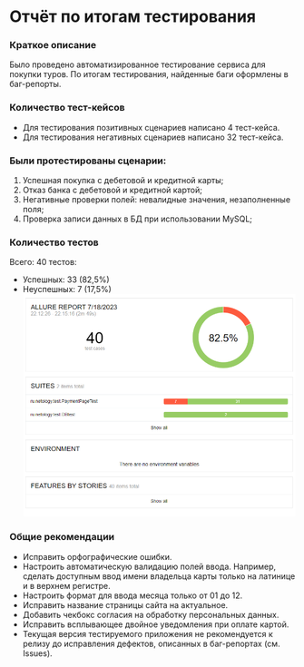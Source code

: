 # Отчёт по итогам тестирования
### Краткое описание
Было проведено автоматизированное тестирование сервиса для покупки туров. 
По итогам тестирования, найденные баги оформлены в баг-репорты.

### Количество тест-кейсов
- Для тестирования позитивных сценариев написано 4 тест-кейса.
- Для тестирования негативных сценариев написано 32 тест-кейса.

### Были протестированы сценарии:

1. Успешная покупка с дебетовой и кредитной карты;
2. Отказ банка с дебетовой и кредитной картой;
3. Негативные проверки полей: невалидные значения, незаполненные поля;
4. Проверка записи данных в БД при использовании MySQL;

### Количество тестов

Всего: 40 тестов:
* Успешных: 33 (82,5%)
* Неуспешных: 7 (17,5%)
![image](https://github.com/AleksMikh/diplom/blob/main/pic/Allure%20Report%20V2.png?raw=true) 

### Общие рекомендации

* Исправить орфографические ошибки.
* Настроить автоматическую валидацию полей ввода. Например, сделать доступным ввод имени владельца карты только на латинице и в верхнем регистре.
* Настроить формат для ввода месяца только от 01 до 12.
* Исправить название страницы сайта на актуальное.
* Добавить чекбокс согласия на обработку персональных данных.
* Исправить всплывающее двойное уведомления при оплате картой.
* Текущая версия тестируемого приложения не рекомендуется к релизу до исправления дефектов, описанных в баг-репортах (см. Issues).



